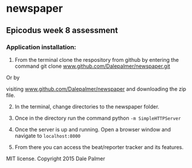 # newspaper
## Epicodus week 8 assessment

### Application installation:

1. From the terminal clone the respository from github by entering the command git clone www.github.com/Dalepalmer/newspaper.git

Or by

visiting www.github.com/Dalepalmer/newspaper and downloading the zip file.

2. In the terminal, change directories to the newspaper folder.

3. Once in the directory run the command python `-m SimpleHTTPServer`

4. Once the server is up and running. Open a browser window and navigate to `localhost:8000`

5. From there you can access the beat/reporter tracker and its features.

MIT license. Copyright 2015 Dale Palmer
